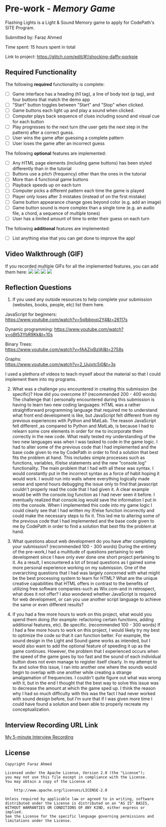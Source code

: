 # Pre-work - *Memory Game*

Flashing Lights is a Light & Sound Memory game to apply for CodePath's SITE Program. 

Submitted by: Faraz Ahmed

Time spent: 15 hours spent in total

Link to project:
https://glitch.com/edit/#!/shocking-daffy-porkpie

## Required Functionality

The following **required** functionality is complete:

* [ ] Game interface has a heading (h1 tag), a line of body text (p tag), and four buttons that match the demo app
* [ ] "Start" button toggles between "Start" and "Stop" when clicked. 
* [ ] Game buttons each light up and play a sound when clicked. 
* [ ] Computer plays back sequence of clues including sound and visual cue for each button
* [ ] Play progresses to the next turn (the user gets the next step in the pattern) after a correct guess. 
* [ ] User wins the game after guessing a complete pattern
* [ ] User loses the game after an incorrect guess

The following **optional** features are implemented:

* [ ] Any HTML page elements (including game buttons) has been styled differently than in the tutorial
* [ ] Buttons use a pitch (frequency) other than the ones in the tutorial
* [ ] More than 4 functional game buttons
* [ ] Playback speeds up on each turn
* [ ] Computer picks a different pattern each time the game is played
* [ ] Player only loses after 3 mistakes (instead of on the first mistake)
* [ ] Game button appearance change goes beyond color (e.g. add an image)
* [ ] Game button sound is more complex than a single tone (e.g. an audio file, a chord, a sequence of multiple tones)
* [ ] User has a limited amount of time to enter their guess on each turn

The following **additional** features are implemented:

- [ ] List anything else that you can get done to improve the app!

## Video Walkthrough (GIF)

If you recorded multiple GIFs for all the implemented features, you can add them here:
![](http://g.recordit.co/uE36QX2ECW.gif)
![](http://g.recordit.co/SU8QIm9wIH.gif)
![](gif3-link-here)
![](gif4-link-here)

## Reflection Questions
1. If you used any outside resources to help complete your submission (websites, books, people, etc) list them here. 

JavaScript for beginners:             
https://www.youtube.com/watch?v=5qlbbpvp2Y4&t=26117s  

Dynamic programming:
https://www.youtube.com/watch?v=oBt53YbR9Kk&t=10s

Binary Trees:                              
https://www.youtube.com/watch?v=fAAZixBzIAI&t=2758s  

Graphs:                                             
https://www.youtube.com/watch?v=2_Uuixtc5i0&t=3s   

I used a plethora of videos to teach myself about the material so that I could implement them into my programs. 

2. What was a challenge you encountered in creating this submission (be specific)? How did you overcome it? (recommended 200 - 400 words) 
The challenge that I personally encountered during this submission is having to learn two new coding languages: HTML was a rather straightforward programming language that required me to understand what front end development is like, but JavaScript felt different from my previous experiences with Python and MatLab. The reason JavaScript felt different ,as compared to Python and MatLab, is because I had to relearn some core elements in order for me to incorporate them correctly in the new code. What really tested my understanding of the two new languages was when I was tasked to code in the game logic. I had to alter some of the previous code that I had implemented and the base code given to me by CodePath in order to find a solution that best fits the problem at hand. This includes simple processes such as functions, variables, if/else statements and the new “console.log” functionality. The main problem that I had with all these was syntax.  I would constantly put in the incorrect syntax as a force of habit hoping it would work. I would run into walls where everything logically made sense and spend hours debugging the issue only to find that javascript couldn't properly read the code that I had given it. A clear example would be with the console.log function as I had never seen it before. I eventually realized that console.log would save the information I put in into the console. When I implemented this code into my game logic I could clearly see that I had written my if/else function incorrectly and could make the necessary steps to fix it. This led me to altering some of the previous code that I had implemented and the base code given to me by CodePath in order to find a solution that best fits the problem at hand.

3. What questions about web development do you have after completing your submission? (recommended 100 - 300 words) 
During the entirety of the pre-work,I had a multitude of questions pertaining to web development since I have only ever done one short project pertaining to it. As a result, I encountered a lot of broad questions as I gained some more personal experience working on my submission. One of the overarching questions that I had was largely concerned with what might be the best processing system to learn for HTML? What are the unique creative capabilities that HTML offers in contrast to the benefits of  utilizing free software companies-such as Wix.com-and in retrospect, what does it not offer? I also wondered whether JavaScript  is required for web development, or can you use another script language to achieve the same or even different results?


4. If you had a few more hours to work on this project, what would you spend them doing (for example: refactoring certain functions, adding additional features, etc). Be specific. (recommended 100 - 300 words) 
If I had a few more hours to work on this project, I would likely try my best to optimize the code so that it can function better. For example, the sound design in the Light and Sound game works as intended, but I would also want to add the optional feature of speeding it up as the game continues. However, the problem that I experienced occurs when the speed of the game goes by too fast and the sound of each individual button does not even manage to register itself clearly. In my attempt to fix and solve this issue, I ran into another one where the sounds would begin to overlap with one another while creating a strange amalgamation of frequencies. I couldn't quite figure out what was wrong with it, but in the end I thought that the best way to solve this issue was to decrease the amount at which the game sped up. I think the reason why I had so much difficulty with this was the fact I had never worked with sound design before, but I’m sure that if I was given more time I could have found a solution and been able to properly recreate my conceptualization. 




## Interview Recording URL Link

[My 5-minute Interview Recording](your-link-here)


## License

    Copyright Faraz Ahmed

    Licensed under the Apache License, Version 2.0 (the "License");
    you may not use this file except in compliance with the License.
    You may obtain a copy of the License at

        http://www.apache.org/licenses/LICENSE-2.0

    Unless required by applicable law or agreed to in writing, software
    distributed under the License is distributed on an "AS IS" BASIS,
    WITHOUT WARRANTIES OR CONDITIONS OF ANY KIND, either express or implied.
    See the License for the specific language governing permissions and
    limitations under the License.
